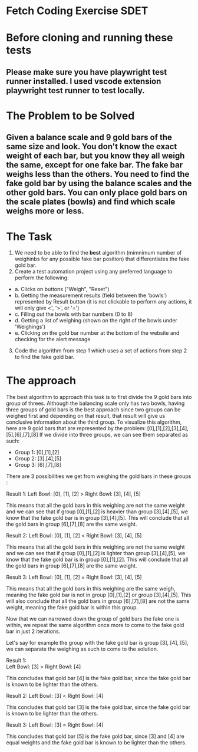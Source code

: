 # Fetch Coding Exercise SDET

# Before cloning and running these tests
## Please make sure you have playwright test runner installed. I used vscode extension playwright test runner to test locally. 

# The Problem to be Solved
##  Given a balance scale and 9 gold bars of the same size and look. You don't know the exact **weight** of each bar, but you know they all weigh the same, except for one fake bar. The fake bar weighs **less** than the others. You need to find the fake gold bar by using the balance scales and the other gold bars. You can only place gold bars on the scale plates (bowls) and find which scale weighs more or less. 

# The Task
1. We need to be able to find the **best** algorithm (mimnimum number of weighinbs for any possible fake bar position) that differentiates the fake gold bar. 
2. Create a test automation project using any preferred language to perform the following:
  - a. Clicks on buttons ("Weigh", "Reset")
  - b. Getting the measurement results (field between the 'bowls') represented by Result button (it is not clickable to perform any actions, it will only give <', '>', or '=')
  - c. Filling out the bowls with bar numbers (0 to 8)
  - d. Getting a list of weighing (shown on the right of the bowls under 'Weighings')
  - e. Clicking on the gold bar number at the bottom of the website and checking for the alert message
3. Code the algorithm from step 1 which uses a set of actions from step 2 to find the fake gold bar.

# The approach 
The best algorithm to approach this task is to first divide the 9 gold bars into group of threes. Although the balancing scale only has two bowls, having three groups of gold bars is the best approach since two groups can be weighed first and depending on that result, that result will give us conclusive information about the third group. 
To visualize this algorithm, here are 9 gold bars that are represented by the problem: [0],[1],[2],[3],[4],[5],[6],[7],[8]
If we divide into three groups, we can see them separated as such: 
- Group 1: [0],[1],[2]
- Group 2: [3],[4],[5]
- Group 3: [6],[7],[8]

There are 3 possibilities we get from weighing the gold bars in these groups :

Result 1:
Left Bowl: [0], [1], [2]   >    Right Bowl: [3], [4], [5] 

This means that all the gold bars in this weighing are not the same weight and we can see that if group [0],[1],[2] is heavier than group [3],[4],[5], we know that the fake gold bar is in group [3],[4],[5]. This will conclude that all the gold bars in group [6],[7],[8] are the same weight.

Result 2:
Left Bowl: [0], [1], [2]   <    Right Bowl: [3], [4], [5] 

This means that all the gold bars in this weighing are not the same weight and we can see that if group [0],[1],[2] is lighter than group [3],[4],[5], we know that the fake gold bar is in group [0],[1],[2]. This will conclude that all the gold bars in group [6],[7],[8] are the same weight.

Result 3:
Left Bowl: [0], [1], [2]   =    Right Bowl: [3], [4], [5] 

This means that all the gold bars in this weighing are  the same weigh, meaning the fake gold bar is not in group [0],[1],[2] or group [3],[4],[5]. This will also conclude that all the gold bars in group [6],[7],[8] are not the same weight, meaning the fake gold bar is within this group.

Now that we can narrowed down the group of gold bars the fake one is within, we repeat the same algorithm once more to come to the fake gold bar in just 2 iterations. 

Let's say for example the group with the fake gold bar is group [3], [4], [5], we can separate the weighing as such to come to the solution. 

Result 1:  
Left Bowl: [3]   >    Right Bowl: [4]

This concludes that gold bar [4] is the fake gold bar, since the fake gold bar is known to be lighter than the others. 

Result 2:
Left Bowl: [3]   <    Right Bowl: [4]

This concludes that gold bar [3] is the fake gold bar, since the fake gold bar is known to be lighter than the others. 

Result 3:
Left Bowl: [3]   =    Right Bowl: [4]

This concludes that gold bar [5] is the fake gold bar, since [3] and [4] are equal weights and the fake gold bar is known to be lighter than the others. 
